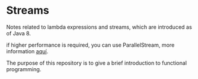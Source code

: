 # Streams

Notes related to lambda expressions and streams, which are introduced as of Java 8.

if higher performance is required, you can use ParallelStream, more information [aquí][Baeldung].

The purpose of this repository is to give a brief introduction to functional programming.

[Baeldung]: https://www.baeldung.com/java-when-to-use-parallel-stream
